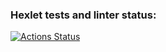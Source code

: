 ### Hexlet tests and linter status:
[![Actions Status](https://github.com/MNKH/frontend-project-lvl1/workflows/hexlet-check/badge.svg)](https://github.com/MNKH/frontend-project-lvl1/actions)